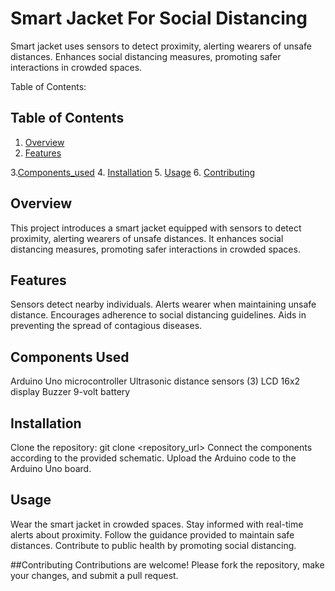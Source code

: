 # Smart Jacket For Social Distancing
Smart jacket uses sensors to detect proximity, alerting wearers of unsafe distances. Enhances social distancing measures, promoting safer interactions in crowded spaces.

Table of Contents:
## Table of Contents
1. [Overview](#Overview)
2. [Features](#features)
   
3.[Components_used](#Components_Used)
4. [Installation](#installation)
5. [Usage](#usage)
6. [Contributing](#contributing)




## Overview
This project introduces a smart jacket equipped with sensors to detect proximity, alerting wearers of unsafe distances. It enhances social distancing measures, promoting safer interactions in crowded spaces.

## Features
Sensors detect nearby individuals.
Alerts wearer when maintaining unsafe distance.
Encourages adherence to social distancing guidelines.
Aids in preventing the spread of contagious diseases.

## Components Used
Arduino Uno microcontroller
Ultrasonic distance sensors (3)
LCD 16x2 display
Buzzer
9-volt battery

## Installation
Clone the repository: git clone <repository_url>
Connect the components according to the provided schematic.
Upload the Arduino code to the Arduino Uno board.

## Usage
Wear the smart jacket in crowded spaces.
Stay informed with real-time alerts about proximity.
Follow the guidance provided to maintain safe distances.
Contribute to public health by promoting social distancing.

##Contributing
Contributions are welcome! Please fork the repository, make your changes, and submit a pull request.
